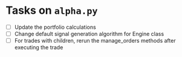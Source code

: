 # Tasks on `alpha.py`

- [ ] Update the portfolio calculations
- [ ] Change default signal generation algorithm for Engine class
- [ ] For trades with children, rerun the manage_orders methods after executing the trade